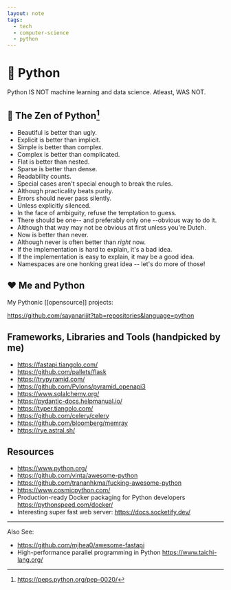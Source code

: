 ```yaml
---
layout: note
tags:
  - tech
  - computer-science
  - python
---
```


# 🐍 Python

Python IS NOT machine learning and data science. Atleast, WAS NOT.

## 📖 The Zen of Python[^1]

- Beautiful is better than ugly.
- Explicit is better than implicit.
- Simple is better than complex.
- Complex is better than complicated.
- Flat is better than nested.
- Sparse is better than dense.
- Readability counts.
- Special cases aren't special enough to break the rules.
- Although practicality beats purity.
- Errors should never pass silently.
- Unless explicitly silenced.
- In the face of ambiguity, refuse the temptation to guess.
- There should be one-- and preferably only one --obvious way to do it.
- Although that way may not be obvious at first unless you're Dutch.
- Now is better than never.
- Although never is often better than _right_ now.
- If the implementation is hard to explain, it's a bad idea.
- If the implementation is easy to explain, it may be a good idea.
- Namespaces are one honking great idea -- let's do more of those!

## ❤️ Me and Python

My Pythonic [[opensource]] projects:

https://github.com/sayanarijit?tab=repositories&language=python

## Frameworks, Libraries and Tools (handpicked by me)

- https://fastapi.tiangolo.com/
- https://github.com/pallets/flask
- https://trypyramid.com/
- https://github.com/Pylons/pyramid_openapi3
- https://www.sqlalchemy.org/
- https://pydantic-docs.helpmanual.io/
- https://typer.tiangolo.com/
- https://github.com/celery/celery
- https://github.com/bloomberg/memray
- https://rye.astral.sh/

## Resources

- https://www.python.org/
- https://github.com/vinta/awesome-python
- https://github.com/trananhkma/fucking-awesome-python
- https://www.cosmicpython.com/
- Production-ready Docker packaging for Python developers https://pythonspeed.com/docker/
- Interesting super fast web server: https://docs.socketify.dev/

[^1]: https://peps.python.org/pep-0020/

---

Also See:

- https://github.com/mjhea0/awesome-fastapi
- High-performance parallel programming in Python https://www.taichi-lang.org/
